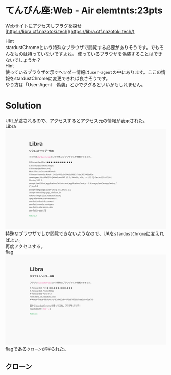 # てんびん座:Web - Air elemtnts:23pts
Webサイトにアクセスしフラグを探せ  
[https://libra.ctf.nazotoki.tech](https://libra.ctf.nazotoki.tech/)  

Hint  
stardustChromeという特殊なブラウザで閲覧する必要がありそうです。でもそんなものは持っていないですよね。 使っているブラウザを偽装することはできないでしょうか？  
Hint  
使っているブラウザを示すヘッダー情報は`user-agent`の中にあります。ここの情報をstardustChromeに変更できれば良さそうです。  
やり方は「User-Agent　偽装」とかでググるといいかもしれません。  

# Solution
URLが渡されるので、アクセスするとアクセス元の情報が表示された。  
Libra  
![site.png](site/site.png)  
特殊なブラウザでしか閲覧できないようなので、UAを`stardustChrome`に変えればよい。  
再度アクセスする。  
flag  
![flag.png](site/flag.png)
flagである`クローン`が得られた。  

## クローン